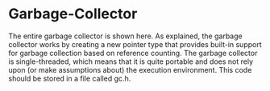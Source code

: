 Garbage-Collector
=================

The entire garbage collector is shown here. As explained, the garbage collector works by creating a new pointer type  that provides built-in support for garbage collection based on reference counting. The garbage collector is  single-threaded, which means that it is quite portable and does not rely upon (or make assumptions about) the  execution environment. This code should be stored in a file called gc.h.
